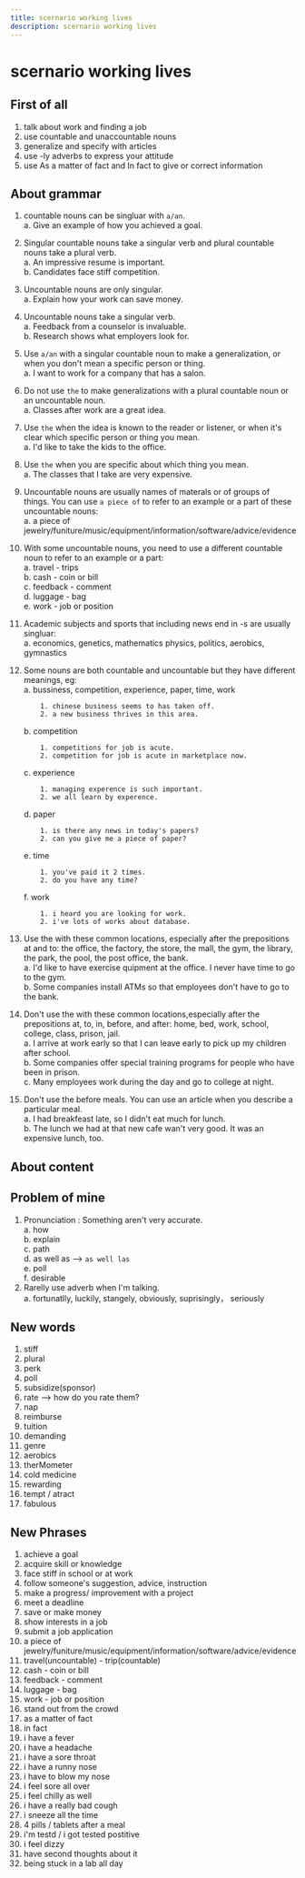 ```yaml
---
title: scernario working lives
description: scernario working lives
---
```


# scernario working lives

## First of all

1. talk about work and finding a job
2. use countable and unaccountable nouns
3. generalize and specify with articles
4. use -ly adverbs to express your attitude
5. use As a matter of fact and In fact to give or correct information

## About grammar

1. countable nouns can be singluar with `a/an`.  
    a. Give an example of how you achieved a goal.  

2. Singular countable nouns take a singular verb and plural countable nouns take a plural verb.  
    a. An impressive resume is important.  
    b. Candidates face stiff competition.  

3. Uncountable nouns are only singular.  
    a. Explain how your work can save money.  

4. Uncountable nouns take a singular verb.  
    a. Feedback from a counselor is invaluable.  
    b. Research shows what employers look for.  

5. Use `a/an` with a singular countable noun to make a generalization, or when you don't mean a specific person or thing.  
    a. I want to work for a company that has a salon.  

6. Do not use `the` to make generalizations with a plural countable noun or an uncountable noun.  
    a. Classes after work are a great idea.  

7. Use `the` when the idea is known to the reader or listener, or when it's clear which specific person or thing you mean.  
    a. I'd like to take the kids to the office.  

8. Use `the` when you are specific about which thing you mean.  
    a. The classes that I take are very expensive.  

9. Uncountable nouns are usually names of materals or of groups of things. You can use `a piece of` to refer to an example or a part of these uncountable nouns:  
    a. a piece of jewelry/funiture/music/equipment/information/software/advice/evidence  

10. With some uncountable nouns, you need to use a different countable noun to refer to an example or a part:  
    a. travel - trips  
    b. cash - coin or bill  
    c. feedback - comment  
    d. luggage - bag  
    e. work - job or position  

11. Academic subjects and sports that including news end in -s are usually singluar:  
    a. economics, genetics, mathematics physics, politics, aerobics, gymnastics  

12. Some nouns are both countable and uncountable but they have different meanings, eg:  
    a. bussiness, competition, experience, paper, time, work  

    ```shell
        1. chinese business seems to has taken off.  
        2. a new business thrives in this area.  
    ```

    b. competition  

    ```shell
        1. competitions for job is acute.  
        2. competition for job is acute in marketplace now.  
    ```

    c. experience  

    ```shell
        1. managing experence is such important.  
        2. we all learn by experence.  
    ```

    d. paper  

    ```shell
        1. is there any news in today's papers?  
        2. can you give me a piece of paper?  
    ```

    e. time  

    ```shell
        1. you've paid it 2 times.  
        2. do you have any time?  
    ```

    f. work  

    ```shell
        1. i heard you are looking for work.  
        2. i've lots of works about database.
    ```

13. Use the with these common locations, especially after the prepositions at and to: the office, the factory, the store, the mall, the gym, the library, the park, the pool, the post office, the bank.  
    a. I'd like to have exercise quipment at the office. I never have time to go to the gym.  
    b. Some companies install ATMs so that employees don't have to go to the bank.  

14. Don't use the with these common locations,especially after the prepositions at, to, in, before, and after: home, bed, work, school, college, class, prison, jail.  
    a. I arrive at work early so that I can leave early to pick up my children after school.  
    b. Some companies offer special training programs for people who have been in prison.  
    c. Many employees work during the day and go to college at night.  

15. Don't use the before meals. You can use an article when you describe a particular meal.  
    a. I had breakfeast late, so I didn't eat much for lunch.  
    b. The lunch we had at that new cafe wan't very good. It was an expensive lunch, too.  

## About content

## Problem of mine  

1. Pronunciation : Something aren't very accurate.  
    a. how  
    b. explain  
    c. path  
    d. as well as --> `as well las`  
    e. poll  
    f. desirable  
2. Rarelly use adverb when I'm talking.  
    a. fortunatlly, luckily, stangely, obviously, suprisingly， seriously  

## New words

1. stiff  
2. plural
3. perk
4. poll
5. subsidize(sponsor)
6. rate --> how do you rate them?
7. nap
8. reimburse
9. tuition
10. demanding
11. genre
12. aerobics  
13. therMometer
14. cold medicine
15. rewarding
16. tempt / atract
17. fabulous

## New Phrases

1. achieve a goal
2. acquire skill or knowledge
3. face stiff in school or at work
4. follow someone's suggestion, advice, instruction
5. make a progress/ improvement with a project
6. meet a deadline
7. save or make money
8. show interests in a job
9. submit a job application
10. a piece of jewelry/funiture/music/equipment/information/software/advice/evidence
11. travel(uncountable) - trip(countable)
12. cash - coin or bill
13. feedback - comment
14. luggage - bag
15. work - job or position
16. stand out from the crowd
17. as a matter of fact
18. in fact
19. i have a fever
20. i have a headache
21. i have a sore throat
22. i have a runny nose
23. i have to blow my nose
24. i feel sore all over
25. i feel chilly as well
26. i have a really bad cough
27. i sneeze all the time
28. 4 pills / tablets after a meal
29. i'm testd / i got tested postitive
30. i feel dizzy
31. have second thoughts about it
32. being stuck in a lab all day
